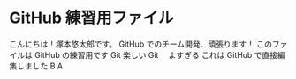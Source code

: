 # GitHub 練習用ファイル

こんにちは！塚本悠太郎です。
GitHub でのチーム開発、頑張ります！
このファイルは GitHub の練習用です
Git 楽しい
Git 　よすぎる
これは GitHub で直接編集しました
B
A
